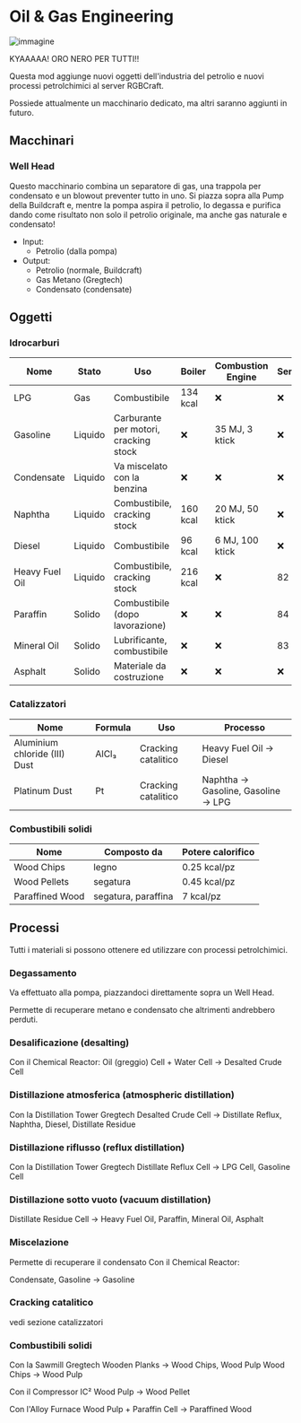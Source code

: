 # Oil & Gas Engineering

![immagine](https://user-images.githubusercontent.com/12469744/151770759-5ab9f533-3353-4f5d-9ee4-91ad1670421a.png)

KYAAAAA! ORO NERO PER TUTTI!!

Questa mod aggiunge nuovi oggetti dell'industria del petrolio e nuovi processi petrolchimici al server RGBCraft.

Possiede attualmente un macchinario dedicato, ma altri saranno aggiunti in futuro.

## Macchinari
### Well Head

Questo macchinario combina un separatore di gas, una trappola per condensato e un blowout preventer tutto in uno. 
Si piazza sopra alla Pump della Buildcraft e, mentre la pompa aspira il petrolio, lo degassa e purifica dando come risultato non solo il petrolio originale, ma anche gas naturale e condensato!

* Input:
   * Petrolio (dalla pompa)
* Output:
   * Petrolio (normale, Buildcraft)
   * Gas Metano (Gregtech)
   * Condensato (condensate)

## Oggetti

### Idrocarburi
|Nome|Stato|Uso|Boiler|Combustion Engine|Semifluid|Gas Turbine|
|---|---|---|---|---|---|---|
|LPG|Gas|Combustibile|134 kcal|:x:|:x:|52 kWh|
|Gasoline|Liquido|Carburante per motori, cracking stock|:x:|35 MJ, 3 ktick|:x:|68 kWh|
|Condensate|Liquido|Va miscelato con la benzina|:x:|:x:|:x:|:x:|
|Naphtha|Liquido|Combustibile, cracking stock|160 kcal|20 MJ, 50 ktick|:x:|76 kWh|
|Diesel|Liquido|Combustibile|96 kcal|6 MJ, 100 ktick|:x:|:x:|
|Heavy Fuel Oil|Liquido|Combustibile, cracking stock|216 kcal|:x:|82 kWh|:x:|
|Paraffin|Solido|Combustibile (dopo lavorazione)|:x:|:x:|84 kWh|:x:|
|Mineral Oil|Solido|Lubrificante, combustibile|:x:|:x:|83 kWh|:x:|
|Asphalt|Solido|Materiale da costruzione|:x:|:x:|:x:|:x:|

### Catalizzatori
|Nome|Formula|Uso|Processo|
|---|---|---|---|
|Aluminium chloride (III) Dust|AlCl₃|Cracking catalitico|Heavy Fuel Oil → Diesel|
|Platinum Dust|Pt|Cracking catalitico|Naphtha → Gasoline, Gasoline → LPG|

 ### Combustibili solidi
|Nome|Composto da|Potere calorifico|
|---|---|---|
|Wood Chips|legno|0.25 kcal/pz|
|Wood Pellets|segatura|0.45 kcal/pz|
|Paraffined Wood|segatura, paraffina|7 kcal/pz|

 ## Processi

Tutti i materiali si possono ottenere ed utilizzare con processi petrolchimici.

### Degassamento

Va effettuato alla pompa, piazzandoci direttamente sopra un Well Head.

Permette di recuperare metano e condensato che altrimenti andrebbero perduti.

### Desalificazione (desalting) 

Con il Chemical Reactor:
Oil (greggio) Cell + Water Cell → Desalted Crude Cell

### Distillazione atmosferica (atmospheric distillation)

Con la Distillation Tower Gregtech
Desalted Crude Cell → Distillate Reflux,  Naphtha, Diesel, Distillate Residue

### Distillazione riflusso (reflux distillation)

Con la Distillation Tower Gregtech
Distillate Reflux Cell → LPG Cell, Gasoline Cell

### Distillazione sotto vuoto (vacuum distillation)
Distillate Residue Cell → Heavy Fuel Oil, Paraffin, Mineral Oil, Asphalt

### Miscelazione

Permette di recuperare il condensato
Con il Chemical Reactor:

Condensate, Gasoline → Gasoline

### Cracking catalitico

vedi sezione catalizzatori

### Combustibili solidi

Con la Sawmill Gregtech
Wooden Planks → Wood Chips, Wood Pulp
Wood Chips → Wood Pulp

Con il Compressor IC²
Wood Pulp → Wood Pellet

Con l'Alloy Furnace 
Wood Pulp + Paraffin Cell → Paraffined Wood
